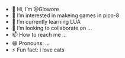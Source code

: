 - 👋 Hi, I’m @Glowore
- 👀 I’m interested in makeing games in pico-8
- 🌱 I’m currently learning LUA
- 💞️ I’m looking to collaborate on ...
- 📫 How to reach me ...
- 😄 Pronouns: ...
- ⚡ Fun fact: i love cats

<!---
Glowore/Glowore is a ✨ special ✨ repository because its `README.md` (this file) appears on your GitHub profile.
You can click the Preview link to take a look at your changes.
--->
